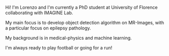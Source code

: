 Hi! I'm Lorenzo and I'm currently a PhD student at University of Florence collaborating with IMAGINE Lab.

My main focus is to develop object detection algorithm on MR-Images, with a particular focus on epilepsy pathology.

My background is in medical-physics and machine learning.

I'm always ready to play football or going for a run!
